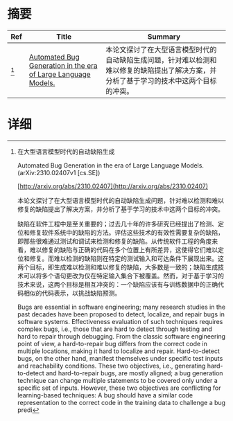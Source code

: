 # 摘要

| Ref | Title | Summary |
| --- | --- | --- |
| [^1] | [Automated Bug Generation in the era of Large Language Models.](http://arxiv.org/abs/2310.02407) | 本论文探讨了在大型语言模型时代的自动缺陷生成问题，针对难以检测和难以修复的缺陷提出了解决方案，并分析了基于学习的技术中这两个目标的冲突。 |

# 详细

[^1]: 在大型语言模型时代的自动缺陷生成

    Automated Bug Generation in the era of Large Language Models. (arXiv:2310.02407v1 [cs.SE])

    [http://arxiv.org/abs/2310.02407](http://arxiv.org/abs/2310.02407)

    本论文探讨了在大型语言模型时代的自动缺陷生成问题，针对难以检测和难以修复的缺陷提出了解决方案，并分析了基于学习的技术中这两个目标的冲突。

    

    缺陷在软件工程中是至关重要的；过去几十年的许多研究已经提出了检测、定位和修复软件系统中的缺陷的方法。评估这些技术的有效性需要复杂的缺陷，即那些很难通过测试和调试来检测和修复的缺陷。从传统软件工程的角度来看，难以修复的缺陷与正确的代码在多个位置上有所差异，这使得它们难以定位和修复。而难以检测的缺陷则在特定的测试输入和可达条件下展现出来。这两个目标，即生成难以检测和难以修复的缺陷，大多数是一致的；缺陷生成技术可以将多个语句更改为仅在特定输入集合下被覆盖。然而，对于基于学习的技术来说，这两个目标是相互冲突的：一个缺陷应该有与训练数据中的正确代码相似的代码表示，以挑战缺陷预测。

    Bugs are essential in software engineering; many research studies in the past decades have been proposed to detect, localize, and repair bugs in software systems. Effectiveness evaluation of such techniques requires complex bugs, i.e., those that are hard to detect through testing and hard to repair through debugging. From the classic software engineering point of view, a hard-to-repair bug differs from the correct code in multiple locations, making it hard to localize and repair. Hard-to-detect bugs, on the other hand, manifest themselves under specific test inputs and reachability conditions. These two objectives, i.e., generating hard-to-detect and hard-to-repair bugs, are mostly aligned; a bug generation technique can change multiple statements to be covered only under a specific set of inputs. However, these two objectives are conflicting for learning-based techniques: A bug should have a similar code representation to the correct code in the training data to challenge a bug predi
    

